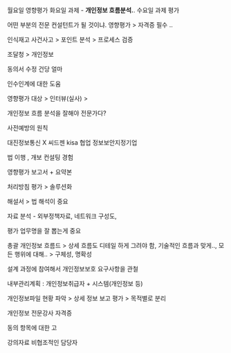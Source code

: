 월요일 영향평가 
화요일 과제  - **개인정보 흐름분석.**.
수요일 과제 평가

어떤 부분의 전문 컨설턴트가 될 것이냐. 
영향평가 > 자격증 필수 .. 

인식재고
사건사고 > 포인트 분석 > 프로세스 검증

조달청 > 개인정보   

동의서 수정 건당 얼마 


인수인계에 대한 도움  

영향평가 대상 > 인터뷰(실사) > 

개인정보 흐름 분석을 잘해야 전문가다? 

사전예방의 원칙 

대진정보통신 X
씨드젠 kisa 협업
정보보안지정기업

법 이행 , 개보 컨설팅 경험 

영향평가 보고서 + 요약본  

처리방침 평가 > 솔루션화

해설서 > 법 해석이 중요

자료 분석  - 외부정책자료, 네트워크 구성도, 

평가 업무명을 잘 뽑는게 중요  

총괄 개인정보 흐름드 > 상세 흐름도 
디테일 하게 그려야 함, 기술적인 흐름과 맞게.., 모든 행위에 대해.. > 구체성, 명확성

설계 과정에 참여해서 개인정보보호 요구사항을 관철

내부관리계획 : 개인정보취급자 + 시스템(개인정보 등)

개인정보파일 현황 파악 > 상세 정보 보고 평가 
                      > 목적별로 분리 


개인정보 전문강사 자격증

동의 항목에 대한 고

강의자료
비협조적인 담당자